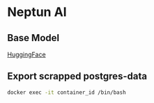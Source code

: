 # Neptun AI

## Base Model

[HuggingFace](https://huggingface.co/BlinkDL/rwkv-5-world/blob/main/RWKV-5-World-0.4B-v2-20231113-ctx4096.pth)


## Export scrapped postgres-data

``` sh
docker exec -it container_id /bin/bash
```
